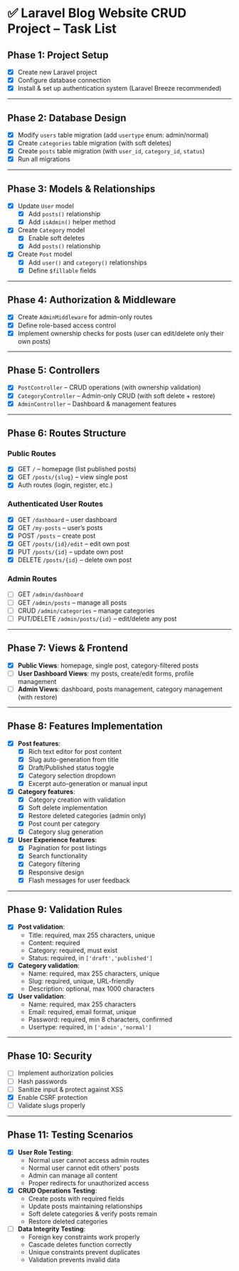 # ✅ Laravel Blog Website CRUD Project – Task List

## Phase 1: Project Setup
- [x] Create new Laravel project  
- [x] Configure database connection  
- [x] Install & set up authentication system (Laravel Breeze recommended)  

---

## Phase 2: Database Design
- [x] Modify `users` table migration (add `usertype` enum: admin/normal)  
- [x] Create `categories` table migration (with soft deletes)  
- [x] Create `posts` table migration (with `user_id`, `category_id`, `status`)  
- [x] Run all migrations  

---

## Phase 3: Models & Relationships
- [x] Update `User` model  
  - [x] Add `posts()` relationship  
  - [x] Add `isAdmin()` helper method  
- [x] Create `Category` model  
  - [x] Enable soft deletes  
  - [x] Add `posts()` relationship  
- [x] Create `Post` model  
  - [x] Add `user()` and `category()` relationships  
  - [x] Define `$fillable` fields  

---

## Phase 4: Authorization & Middleware
- [x] Create `AdminMiddleware` for admin-only routes  
- [x] Define role-based access control  
- [x] Implement ownership checks for posts (user can edit/delete only their own posts)  

---

## Phase 5: Controllers
- [x] `PostController` – CRUD operations (with ownership validation)  
- [x] `CategoryController` – Admin-only CRUD (with soft delete + restore)  
- [x] `AdminController` – Dashboard & management features  

---

## Phase 6: Routes Structure
### Public Routes
- [x] GET `/` – homepage (list published posts)  
- [x] GET `/posts/{slug}` – view single post  
- [x] Auth routes (login, register, etc.)  

### Authenticated User Routes
- [x] GET `/dashboard` – user dashboard  
- [x] GET `/my-posts` – user’s posts  
- [x] POST `/posts` – create post  
- [x] GET `/posts/{id}/edit` – edit own post  
- [x] PUT `/posts/{id}` – update own post  
- [x] DELETE `/posts/{id}` – delete own post  

### Admin Routes
- [ ] GET `/admin/dashboard`  
- [ ] GET `/admin/posts` – manage all posts  
- [ ] CRUD `/admin/categories` – manage categories  
- [ ] PUT/DELETE `/admin/posts/{id}` – edit/delete any post  

---

## Phase 7: Views & Frontend
- [x] **Public Views**: homepage, single post, category-filtered posts  
- [ ] **User Dashboard Views**: my posts, create/edit forms, profile management  
- [ ] **Admin Views**: dashboard, posts management, category management (with restore)  

---

## Phase 8: Features Implementation
- [x] **Post features**:  
  - [x] Rich text editor for post content  
  - [x] Slug auto-generation from title  
  - [x] Draft/Published status toggle  
  - [x] Category selection dropdown  
  - [x] Excerpt auto-generation or manual input  
- [x] **Category features**:  
  - [x] Category creation with validation  
  - [x] Soft delete implementation  
  - [x] Restore deleted categories (admin only)  
  - [x] Post count per category  
  - [x] Category slug generation  
- [x] **User Experience features**:  
  - [x] Pagination for post listings  
  - [x] Search functionality  
  - [x] Category filtering  
  - [x] Responsive design  
  - [x] Flash messages for user feedback  

---

## Phase 9: Validation Rules
- [x] **Post validation**:  
  - Title: required, max 255 characters, unique  
  - Content: required  
  - Category: required, must exist  
  - Status: required, in `['draft','published']`  
- [x] **Category validation**:  
  - Name: required, max 255 characters, unique  
  - Slug: required, unique, URL-friendly  
  - Description: optional, max 1000 characters  
- [x] **User validation**:  
  - Name: required, max 255 characters  
  - Email: required, email format, unique  
  - Password: required, min 8 characters, confirmed  
  - Usertype: required, in `['admin','normal']`  

---

## Phase 10: Security
- [ ] Implement authorization policies  
- [ ] Hash passwords  
- [ ] Sanitize input & protect against XSS  
- [x] Enable CSRF protection  
- [ ] Validate slugs properly  

---

## Phase 11: Testing Scenarios
- [x] **User Role Testing**:  
  - Normal user cannot access admin routes  
  - Normal user cannot edit others’ posts  
  - Admin can manage all content  
  - Proper redirects for unauthorized access  
- [x] **CRUD Operations Testing**:  
  - Create posts with required fields  
  - Update posts maintaining relationships  
  - Soft delete categories & verify posts remain  
  - Restore deleted categories  
- [ ] **Data Integrity Testing**:  
  - Foreign key constraints work properly  
  - Cascade deletes function correctly  
  - Unique constraints prevent duplicates  
  - Validation prevents invalid data  
